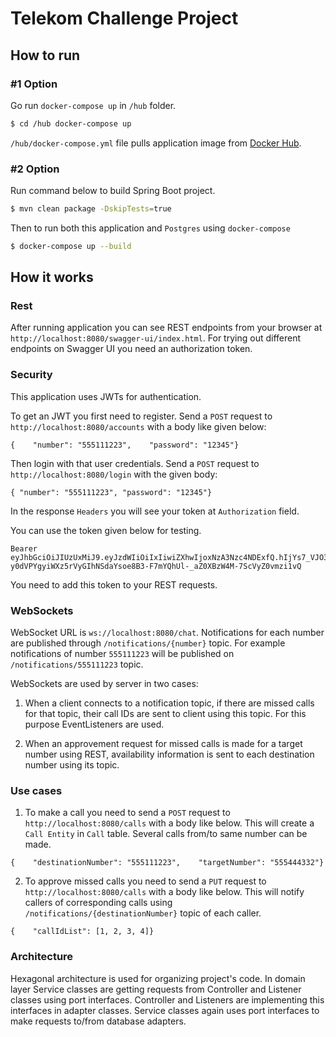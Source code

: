# Telekom Challenge Project

## How to run

### #1 Option

Go run `docker-compose up` in `/hub` folder.

```bash
$ cd /hub docker-compose up
```

`/hub/docker-compose.yml` file pulls application image from [Docker Hub](https://hub.docker.com/repository/docker/mbdilaver/telekom).

### #2 Option

Run command below to build Spring Boot project.

```bash
$ mvn clean package -DskipTests=true
```

Then to run both this application and `Postgres` using `docker-compose`

```bash
$ docker-compose up --build
```

## How it works

### Rest

After running application you can see REST endpoints from your browser at `http://localhost:8080/swagger-ui/index.html`. For trying out different endpoints on Swagger UI you need an authorization token.

### Security

This application uses JWTs for authentication.

To get an JWT you first need to register. Send a `POST` request to `http://localhost:8080/accounts` with a body like given below:

```
{    "number": "555111223",    "password": "12345"}
```

Then login with that user credentials. Send a `POST` request to `http://localhost:8080/login` with the given body:

```
{ "number": "555111223", "password": "12345"}
```

In the response `Headers` you will see your token at `Authorization` field.

You can use the token given below for testing.

```
Bearer eyJhbGciOiJIUzUxMiJ9.eyJzdWIiOiIxIiwiZXhwIjoxNzA3Nzc4NDExfQ.hIjYs7_VJO3bbbu5XDpP-y0dVPYgyiWXz5rVyGIhNSdaYsoe8B3-F7mYQhUl-_aZ0XBzW4M-7ScVyZ0vmzi1vQ
```

You need to add this token to your REST requests.

### WebSockets

WebSocket URL is `ws://localhost:8080/chat`. Notifications for each number are published through `/notifications/{number}` topic. For example notifications of number `555111223` will be published on `/notifications/555111223` topic.

WebSockets are used by server in two cases:

1. When a client connects to a notification topic, if there are missed calls for that topic, their call IDs are sent to client using this topic. For this purpose EventListeners are used.

2. When an approvement request for missed calls is made for a target number using REST, availability information is sent to each destination number using its topic.

### Use cases

1. To make a call you need to send a `POST` request to `http://localhost:8080/calls` with a body like below. This will create a `Call Entity` in `Call` table. Several calls from/to same number can be made.

```
{    "destinationNumber": "555111223",    "targetNumber": "555444332"}
```

2. To approve missed calls you need to send a `PUT` request to `http://localhost:8080/calls` with a body like below. This will notify callers of corresponding calls using `/notifications/{destinationNumber}` topic of each caller.

```
{    "callIdList": [1, 2, 3, 4]}
```

### Architecture

Hexagonal architecture is used for organizing project's code. In domain layer Service classes are getting requests from Controller and Listener classes using port interfaces. Controller and Listeners are implementing this interfaces in adapter classes. Service classes again uses port interfaces to make requests to/from database adapters.
